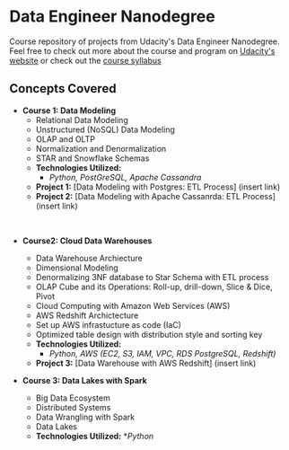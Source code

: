 # Data Engineer Nanodegree

Course repository of projects from Udacity's Data Engineer Nanodegree. Feel free to check out more about the course and program on [Udacity's website](https://www.udacity.com/course/data-engineer-nanodegree--nd027) or check out the [course syllabus](C:\Users\techm\Courses\Data_Engineer_NanoDegree\Data+Engineering+Nanodegree+Program+Syllabus.pdf)

## Concepts Covered 
* **Course 1: Data Modeling**
    * Relational Data Modeling
    * Unstructured (NoSQL) Data Modeling
    * OLAP and OLTP
    * Normalization and Denormalization
    * STAR and Snowflake Schemas
    * **Technologies Utilized:**
        * _Python, PostGreSQL, Apache Cassandra_
    * **Project 1:** [Data Modeling with Postgres: ETL Process] (insert link)
    * **Project 2:** [Data Modeling with Apache Cassanrda: ETL Process] (insert link) 
<br>

* **Course2: Cloud Data Warehouses** 
    * Data Warehouse Archiecture 
    * Dimensional Modeling
    * Denormalizing 3NF database to Star Schema with ETL process
    * OLAP Cube and its Operations: Roll-up, drill-down, Slice & Dice, Pivot 
    * Cloud Computing with Amazon Web Services (AWS)
    * AWS Redshift Archictecture 
    * Set up AWS infrastucture as code (IaC)
    * Optimized table design with distribution style and sorting key
    * **Technologies Utilized:**
        * _Python, AWS (EC2, S3, IAM, VPC, RDS PostgreSQL, Redshift)_
    * **Project 3:** [Data Warehouse with AWS Redshift] (insert link) <br>

* **Course 3: Data Lakes with Spark** 
    * Big Data Ecosystem
    * Distributed Systems
    * Data Wrangling with Spark
    * Data Lakes
    * **Technologies Utilized:** 
        *_Python_